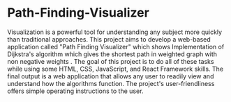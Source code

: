 # Path-Finding-Visualizer
Visualization is a powerful tool for understanding any subject more quickly than traditional approaches.  This project aims to develop a web-based application called "Path Finding Visualizer" which shows Implementation of Dijkstra's algorithm which gives the shortest path in weighted graph with non negative weights .  The goal of this project is to do all of these tasks while using some HTML, CSS, JavaScript, and React Framework skills.  The final output is a web application that allows any user to readily view and understand how the algorithms function.  The project's user-friendliness offers simple operating instructions to the user.
